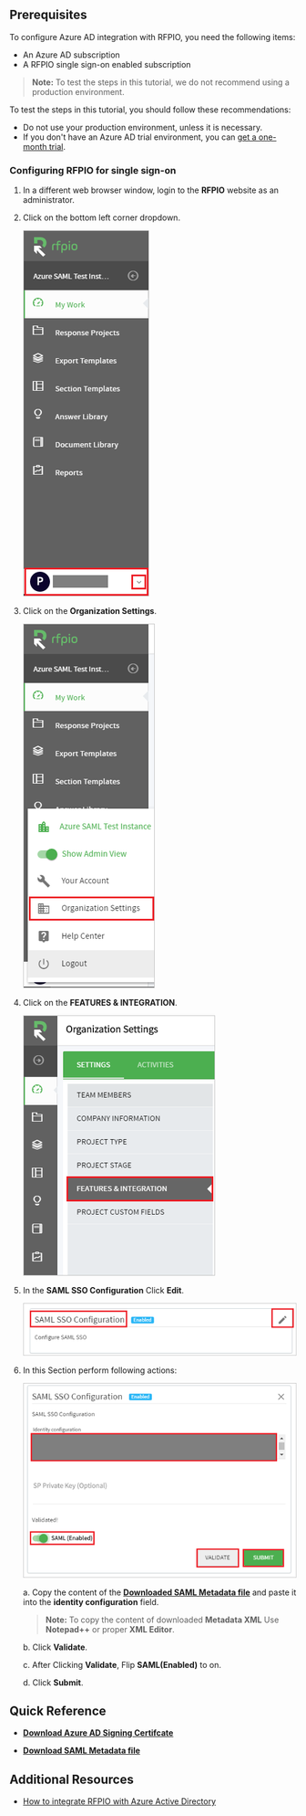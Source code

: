 ## Prerequisites

To configure Azure AD integration with RFPIO, you need the following items:

- An Azure AD subscription
- A RFPIO single sign-on enabled subscription

> **Note:**
> To test the steps in this tutorial, we do not recommend using a production environment.

To test the steps in this tutorial, you should follow these recommendations:

- Do not use your production environment, unless it is necessary.
- If you don't have an Azure AD trial environment, you can [get a one-month trial](https://azure.microsoft.com/pricing/free-trial/).

### Configuring RFPIO for single sign-on

1. In a different web browser window, login to the **RFPIO** website as an administrator.

2. Click on the bottom left corner dropdown.

	![Configure Single Sign-On](./media/app1.png)

3. Click on the **Organization Settings**. 

	![Configure Single Sign-On](./media/app2.png)

4. Click on the **FEATURES & INTEGRATION**.

	![Configure Single Sign-On](./media/app4.png)

5. In the **SAML SSO Configuration** Click **Edit**.

	![Configure Single Sign-On](./media/app3.png)

6. In this Section perform following actions:

	![Configure Single Sign-On](./media/app5.png)
	
	a. Copy the content of the **[Downloaded SAML Metadata file](%metadata:metadataDownloadUrl%)** and paste it into the **identity configuration** field.

	> **Note:**
	>To copy the content of downloaded **Metadata XML** Use **Notepad++** or proper **XML Editor**. 

	b. Click **Validate**.

	c. After Clicking **Validate**, Flip **SAML(Enabled)** to on.

	d. Click **Submit**.

## Quick Reference

* **[Download Azure AD Signing Certifcate](%metadata:CertificateDownloadRawUrl%)**

* **[Download SAML Metadata file](%metadata:metadataDownloadUrl%)**

## Additional Resources

* [How to integrate RFPIO with Azure Active Directory](https://docs.microsoft.com/en-us/azure/active-directory/active-directory-saas-rfpio-tutorial)

